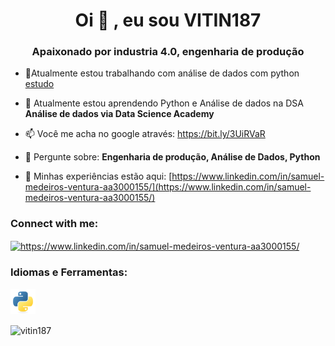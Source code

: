<h1 align="center">Oi 👋 , eu sou VITIN187</h1>
<h3 align="center">Apaixonado por industria 4.0, engenharia de produção</h3>

- 🔭Atualmente estou trabalhando com análise de dados com python [estudo](https://www.datascienceacademy.com.br/)

- 🌱 Atualmente estou aprendendo Python e Análise de dados na DSA **Análise de dados via Data Science Academy**

- 📫 Você me acha no google através: https://bit.ly/3UiRVaR

- 💬 Pergunte sobre: **Engenharia de produção, Análise de Dados, Python**

- 📄 Minhas experiências estão aqui: [https://www.linkedin.com/in/samuel-medeiros-ventura-aa3000155/](https://www.linkedin.com/in/samuel-medeiros-ventura-aa3000155/)

<h3 align="left">Connect with me:</h3>
<p align="left">
<a href="https://linkedin.com/in/https://www.linkedin.com/in/samuel-medeiros-ventura-aa3000155/" target="blank"><img align="center" src="https://raw.githubusercontent.com/rahuldkjain/github-profile-readme-generator/master/src/images/icons/Social/linked-in-alt.svg" alt="https://www.linkedin.com/in/samuel-medeiros-ventura-aa3000155/" height="30" width="40" /></a>
</p>

<h3 align="left">Idiomas e Ferramentas:</h3>
<p align="esquerda"> <a href="https://www.python.org" target="_blank" rel="noreferrer"> <img src="https://raw.githubusercontent.com/devicons/devicon/master/icons/python/python-original.svg" alt="python" width="40" height="40"/> </a> </p>

<p><img align="center" src="https://github-readme-stats.vercel.app/api/top-langs?username=vitin187&show_icons=true&locale=en&layout=compact" alt="vitin187" /></p>

<!---

- 👋 Hi, I’m @VITIN187
- 👀 I’m interested in ...
- 🌱 I’m currently learning ...
- 💞️ I’m looking to collaborate on ...
- 📫 How to reach me ...
- 😄 Pronouns: ...
- ⚡ Fun fact: ...


VITIN187/VITIN187 is a ✨ special ✨ repository because its `README.md` (this file) appears on your GitHub profile.
You can click the Preview link to take a look at your changes.
--->
